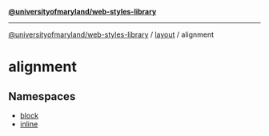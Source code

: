 [**@universityofmaryland/web-styles-library**](../../../README.md)

***

[@universityofmaryland/web-styles-library](../../../README.md) / [layout](../../README.md) / alignment

# alignment

## Namespaces

- [block](namespaces/block/README.md)
- [inline](namespaces/inline/README.md)
